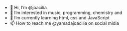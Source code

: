 - 👋 Hi, I’m @joacilia
- 👀 I’m interested in music, programming, chemistry and
- 🌱 I’m currently learning html, css and JavaScript
- 📫 How to reach me @yamadajoacilia on social midia


<!---
joacilia/joacilia is a ✨ special ✨ repository because its `README.md` (this file) appears on your GitHub profile.
You can click the Preview link to take a look at your changes.
--->
